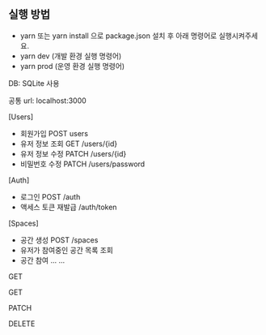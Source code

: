 ## 실행 방법

- yarn 또는 yarn install 으로 package.json 설치 후 아래 명령어로 실행시켜주세요.
- yarn dev (개발 환경 실행 명령어)
- yarn prod (운영 환경 실행 명령어)

DB: SQLite 사용

공통 url: localhost:3000

[Users]
- 회원가입       POST users
- 유저 정보 조회 GET /users/{id}
- 유저 정보 수정 PATCH /users/{id}
- 비밀번호 수정  PATCH /users/password

[Auth]
- 로그인 POST /auth
- 액세스 토큰 재발급 /auth/token

[Spaces]
- 공간 생성 POST /spaces
- 유저가 참여중인 공간 목록 조회 
- 공간 참여
...
...























GET 






GET


PATCH


DELETE









